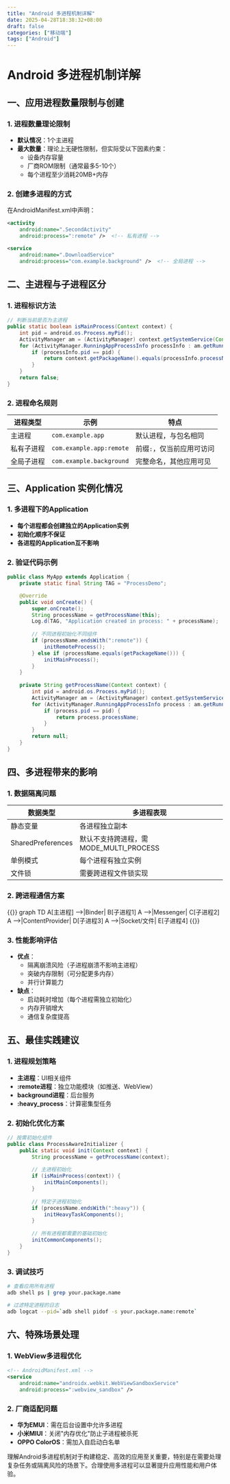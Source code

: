 ```yaml
---
title: "Android 多进程机制详解"
date: 2025-04-28T18:38:32+08:00
draft: false
categories: ["移动端"]
tags: ["Android"]
---
```


# Android 多进程机制详解

## 一、应用进程数量限制与创建

### 1. 进程数量理论限制
- **默认情况**：1个主进程
- **最大数量**：理论上无硬性限制，但实际受以下因素约束：
    - 设备内存容量
    - 厂商ROM限制（通常最多5-10个）
    - 每个进程至少消耗20MB+内存

### 2. 创建多进程的方式
在AndroidManifest.xml中声明：
```xml
<activity 
    android:name=".SecondActivity"
    android:process=":remote" />  <!-- 私有进程 -->

<service
    android:name=".DownloadService"
    android:process="com.example.background" />  <!-- 全局进程 -->
```

## 二、主进程与子进程区分

### 1. 进程标识方法
```java
// 判断当前是否为主进程
public static boolean isMainProcess(Context context) {
    int pid = android.os.Process.myPid();
    ActivityManager am = (ActivityManager) context.getSystemService(Context.ACTIVITY_SERVICE);
    for (ActivityManager.RunningAppProcessInfo processInfo : am.getRunningAppProcesses()) {
        if (processInfo.pid == pid) {
            return context.getPackageName().equals(processInfo.processName);
        }
    }
    return false;
}
```

### 2. 进程命名规则
| 进程类型 | 示例 | 特点 |
|---------|------|------|
| 主进程 | `com.example.app` | 默认进程，与包名相同 |
| 私有子进程 | `com.example.app:remote` | 前缀`:`，仅当前应用可访问 |
| 全局子进程 | `com.example.background` | 完整命名，其他应用可见 |

## 三、Application 实例化情况

### 1. 多进程下的Application
- **每个进程都会创建独立的Application实例**
- **初始化顺序不保证**
- **各进程的Application互不影响**

### 2. 验证代码示例
```java
public class MyApp extends Application {
    private static final String TAG = "ProcessDemo";

    @Override
    public void onCreate() {
        super.onCreate();
        String processName = getProcessName(this);
        Log.d(TAG, "Application created in process: " + processName);
        
        // 不同进程初始化不同组件
        if (processName.endsWith(":remote")) {
            initRemoteProcess();
        } else if (processName.equals(getPackageName())) {
            initMainProcess();
        }
    }
    
    private String getProcessName(Context context) {
        int pid = android.os.Process.myPid();
        ActivityManager am = (ActivityManager) context.getSystemService(ACTIVITY_SERVICE);
        for (ActivityManager.RunningAppProcessInfo process : am.getRunningAppProcesses()) {
            if (process.pid == pid) {
                return process.processName;
            }
        }
        return null;
    }
}
```

## 四、多进程带来的影响

### 1. 数据隔离问题
| 数据类型 | 多进程表现 |
|---------|-----------|
| 静态变量 | 各进程独立副本 |
| SharedPreferences | 默认不支持跨进程，需MODE_MULTI_PROCESS |
| 单例模式 | 每个进程有独立实例 |
| 文件锁 | 需要跨进程文件锁实现 |

### 2. 跨进程通信方案
{{<mermaid>}}
graph TD
    A[主进程] -->|Binder| B[子进程1]
    A -->|Messenger| C[子进程2]
    A -->|ContentProvider| D[子进程3]
    A -->|Socket/文件| E[子进程4]
{{</mermaid>}}

### 3. 性能影响评估
- **优点**：
    - 隔离崩溃风险（子进程崩溃不影响主进程）
    - 突破内存限制（可分配更多内存）
    - 并行计算能力
- **缺点**：
    - 启动耗时增加（每个进程需独立初始化）
    - 内存开销增大
    - 通信复杂度提高

## 五、最佳实践建议

### 1. 进程规划策略
- **主进程**：UI相关组件
- **:remote进程**：独立功能模块（如推送、WebView）
- **background进程**：后台服务
- **:heavy_process**：计算密集型任务

### 2. 初始化优化方案
```java
// 按需初始化组件
public class ProcessAwareInitializer {
    public static void init(Context context) {
        String processName = getProcessName(context);
        
        // 主进程初始化
        if (isMainProcess(context)) {
            initMainComponents();
        }
        
        // 特定子进程初始化
        if (processName.endsWith(":heavy")) {
            initHeavyTaskComponents();
        }
        
        // 所有进程都需要的基础初始化
        initCommonComponents();
    }
}
```

### 3. 调试技巧
```bash
# 查看应用所有进程
adb shell ps | grep your.package.name

# 过滤特定进程的日志
adb logcat --pid=`adb shell pidof -s your.package.name:remote`
```

## 六、特殊场景处理

### 1. WebView多进程优化
```xml
<!-- AndroidManifest.xml -->
<service
    android:name="androidx.webkit.WebViewSandboxService"
    android:process=":webview_sandbox" />
```

### 2. 厂商适配问题
- **华为EMUI**：需在后台设置中允许多进程
- **小米MIUI**：关闭"内存优化"防止子进程被杀死
- **OPPO ColorOS**：需加入自启动白名单

理解Android多进程机制对于构建稳定、高效的应用至关重要，特别是在需要处理复杂任务或隔离风险的场景下。合理使用多进程可以显著提升应用性能和用户体验。
